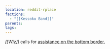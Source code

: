 ```yaml
---
location: reddit-rplace
factions:
  - "[[Kessoku Band]]"
parents: 
tags: 
---
```

*[[Wiz]]* calls for [assistance on the bottom border.](https://discord.com/channels/1093664259273130084/1131230952119615600/1131580482514079814)
